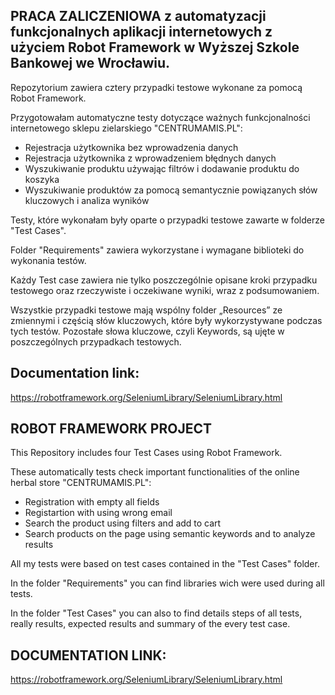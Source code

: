 ## PRACA ZALICZENIOWA z automatyzacji funkcjonalnych aplikacji internetowych z użyciem Robot Framework w Wyższej Szkole Bankowej we Wrocławiu.

Repozytorium zawiera cztery przypadki testowe wykonane za pomocą Robot Framework. 

Przygotowałam automatyczne testy dotyczące ważnych funkcjonalności internetowego sklepu zielarskiego "CENTRUMAMIS.PL":

* Rejestracja użytkownika bez wprowadzenia danych
* Rejestracja użytkownika z wprowadzeniem błędnych danych
* Wyszukiwanie produktu używając filtrów i dodawanie produktu do koszyka
* Wyszukiwanie produktów za pomocą semantycznie powiązanych słów kluczowych i analiza wyników

Testy, które wykonałam były oparte o przypadki testowe zawarte w folderze "Test Cases".

Folder "Requirements" zawiera wykorzystane i wymagane biblioteki do wykonania testów.

Każdy Test case zawiera nie tylko poszczególnie opisane kroki przypadku testowego oraz rzeczywiste i oczekiwane wyniki, wraz z podsumowaniem.

Wszystkie przypadki testowe mają wspólny folder „Resources” ze zmiennymi i częścią słów kluczowych, które były wykorzystywane podczas tych testów.  Pozostałe słowa kluczowe, czyli Keywords, są ujęte w poszczególnych przypadkach testowych. 

## Documentation link:

https://robotframework.org/SeleniumLibrary/SeleniumLibrary.html


## ROBOT FRAMEWORK PROJECT

This Repository includes four Test Cases using Robot Framework. 

These automatically tests check important functionalities of the online herbal store "CENTRUMAMIS.PL":

* Registration with empty all fields
* Registartion with using wrong email
* Search the product using filters and add to cart
* Search products on the page using semantic keywords and to analyze results

All my tests were based on test cases contained in the "Test Cases" folder.

In the folder "Requirements" you can find libraries wich were used during all tests.

In the folder "Test Cases" you can also to find details steps of all tests, really results, expected results and summary of the every test case.

## DOCUMENTATION LINK:

https://robotframework.org/SeleniumLibrary/SeleniumLibrary.html
